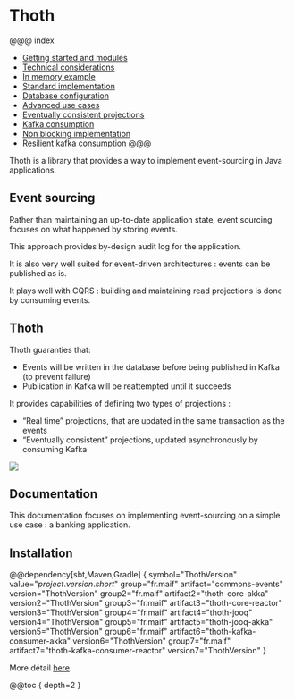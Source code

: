 # Thoth


@@@ index

* [Getting started and modules](getting-started.md)
* [Technical considerations](technical-considerations.md)
* [In memory example](banking.md)
* [Standard implementation](standard/index.md)
* [Database configuration](database-configuration.md)
* [Advanced use cases](advanced/index.md)
* [Eventually consistent projections](eventually-consistent-projection.md)
* [Kafka consumption](kafka-consumption.md)
* [Non blocking implementation](non-blocking/index.md)
* [Resilient kafka consumption](resilient-kafka-consumption.md)
@@@ 

Thoth is a library that provides a way to implement event-sourcing in Java applications.

## Event sourcing

Rather than maintaining an up-to-date application state, event sourcing focuses on what happened by storing events.

This approach provides by-design audit log for the application.

It is also very well suited for event-driven architectures : events can be published as is.

It plays well with CQRS : building and maintaining read projections is done by consuming events.

## Thoth

Thoth guaranties that:

* Events will be written in the database before being published in Kafka (to prevent failure)
* Publication in Kafka will be reattempted until it succeeds

It provides capabilities of defining two types of projections :

* “Real time” projections, that are updated in the same transaction as the events
* “Eventually consistent” projections, updated asynchronously by consuming Kafka

![](img/thoth_event_sourcing.jpg)

## Documentation

This documentation focuses on implementing event-sourcing on a simple use case : a banking application.


## Installation 

@@dependency[sbt,Maven,Gradle] {
    symbol="ThothVersion"
    value="$project.version.short$"
    group="fr.maif" artifact="commons-events" version="ThothVersion"
    group2="fr.maif" artifact2="thoth-core-akka" version2="ThothVersion"
    group3="fr.maif" artifact3="thoth-core-reactor" version3="ThothVersion"
    group4="fr.maif" artifact4="thoth-jooq" version4="ThothVersion"
    group5="fr.maif" artifact5="thoth-jooq-akka" version5="ThothVersion"
    group6="fr.maif" artifact6="thoth-kafka-consumer-akka" version6="ThothVersion"
    group7="fr.maif" artifact7="thoth-kafka-consumer-reactor" version7="ThothVersion"
}

More détail [here](getting-started.md).

@@toc { depth=2 }

